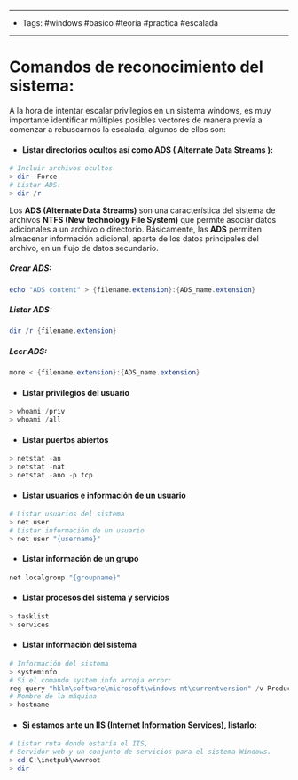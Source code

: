 ----
- Tags: #windows #basico #teoria #practica #escalada 
- ------

# Comandos de reconocimiento del sistema: 

A la hora de intentar escalar privilegios en un sistema windows, es muy importante identificar múltiples posibles vectores de manera prevía a comenzar a rebuscarnos la escalada, algunos de ellos son:

- #### Listar directorios ocultos así como **ADS ( Alternate Data Streams )**: 
```powershell
# Incluir archivos ocultos
> dir -Force
# Listar ADS: 
> dir /r
```

Los **ADS (Alternate Data Streams)** son una característica del sistema de archivos **NTFS (New technology File System)** que permite asociar datos adicionales a un archivo o directorio. Básicamente, las **ADS** permiten almacenar información adicional, aparte de los datos principales del archivo, en un flujo de datos secundario.

##### Crear ADS:
```powershell
echo "ADS content" > {filename.extension}:{ADS_name.extension}
```
##### Listar ADS:
```powershell
dir /r {filename.extension}
```
##### Leer ADS:
```powershell
more < {filename.extension}:{ADS_name.extension}
```

- #### Listar privilegios del usuario 
```powershell
> whoami /priv 
> whoami /all
```

- #### Listar puertos abiertos 
```powershell
> netstat -an
> netstat -nat
> netstat -ano -p tcp
```

- #### Listar usuarios e información de un usuario 
```powershell
# Listar usuarios del sistema
> net user 
# Listar información de un usuario
> net user "{username}"

```

- #### Listar información de un grupo
```powershell
net localgroup "{groupname}"
```

- #### Listar procesos del sistema y servicios 
```powershell
> tasklist
> services
```

- #### Listar información del sistema
```powershell
# Información del sistema 
> systeminfo
# Si el comando system info arroja error: 
reg query "hklm\software\microsoft\windows nt\currentversion" /v ProductName
# Nombre de la máquina 
> hostname
```

- #### Si estamos ante un IIS (Internet Information Services), listarlo: 
```powershell
# Listar ruta donde estaría el IIS,
# Servidor web y un conjunto de servicios para el sistema Windows.
> cd C:\inetpub\wwwroot
> dir 
```

